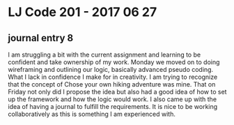 # LJ Code 201 - 2017 06 27
## journal entry 8

I am struggling a bit with the current assignment and learning to be confident and take ownership of my work. Monday we moved on to doing wireframing and outlining our logic, basically advanced pseudo coding. What I lack in confidence I make for in creativity. I am trying to recognize that the concept of Chose your own hiking adventure was mine. That on Friday not only did I propose the idea but also had a good idea of how to set up the framework and how the logic would work. I also came up with the idea of having a journal to fulfill the requirements. It is nice to be working collaboratively as this is something I am experienced with. 
